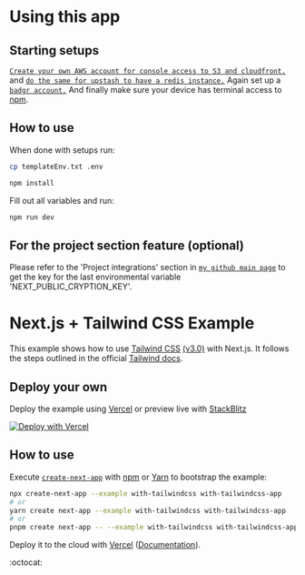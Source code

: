 # Using this app

## Starting setups

[`Create your own AWS account for console access to S3 and cloudfront.`](https://aws.amazon.com/console/) and [`do the same for upstash to have a redis instance.`](https://upstash.com/) Again set up a [`badgr account.`](https://badgr.com) And finally make sure your device has terminal access to [npm](https://docs.npmjs.com/cli/init). 

## How to use

When done with setups run:

```bash
cp templateEnv.txt .env

npm install
```

Fill out all variables and run:

```bash
npm run dev
```

## For the project section feature (optional)

Please refer to the 'Project integrations' section in [`my github main page`](https://github.com/Alvarian) to get the key for the last environmental variable 'NEXT_PUBLIC_CRYPTION_KEY'.

# Next.js + Tailwind CSS Example

This example shows how to use [Tailwind CSS](https://tailwindcss.com/) [(v3.0)](https://tailwindcss.com/blog/tailwindcss-v3) with Next.js. It follows the steps outlined in the official [Tailwind docs](https://tailwindcss.com/docs/guides/nextjs).

## Deploy your own

Deploy the example using [Vercel](https://vercel.com?utm_source=github&utm_medium=readme&utm_campaign=next-example) or preview live with [StackBlitz](https://stackblitz.com/github/vercel/next.js/tree/canary/examples/with-tailwindcss)

[![Deploy with Vercel](https://vercel.com/button)](https://vercel.com/new/git/external?repository-url=https://github.com/vercel/next.js/tree/canary/examples/with-tailwindcss&project-name=with-tailwindcss&repository-name=with-tailwindcss)

## How to use

Execute [`create-next-app`](https://github.com/vercel/next.js/tree/canary/packages/create-next-app) with [npm](https://docs.npmjs.com/cli/init) or [Yarn](https://yarnpkg.com/lang/en/docs/cli/create/) to bootstrap the example:

```bash
npx create-next-app --example with-tailwindcss with-tailwindcss-app
# or
yarn create next-app --example with-tailwindcss with-tailwindcss-app
# or
pnpm create next-app -- --example with-tailwindcss with-tailwindcss-app
```

Deploy it to the cloud with [Vercel](https://vercel.com/new?utm_source=github&utm_medium=readme&utm_campaign=next-example) ([Documentation](https://nextjs.org/docs/deployment)).

:octocat:

<!-- https://dvj70ijwahy8c.cloudfront.net/Portfolio/icon | # -->
